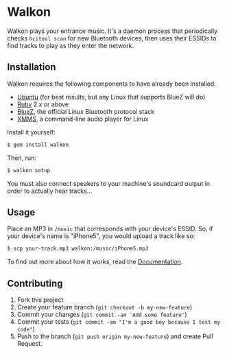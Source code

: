 # Walkon

Walkon plays your entrance music. It's a daemon process that
periodically checks `hcitool scan` for new Bluetooth devices, then uses
their ESSIDs to find tracks to play as they enter the network.

## Installation

Walkon requires the following components to have already been installed:

- [Ubuntu][ubu] (for best results, but any Linux that supports BlueZ will do)
- [Ruby][rb] 2.x or above
- [BlueZ][bz], the official Linux Bluetooth protocol stack
- [XMMS][xm], a command-line audio player for Linux

Install it yourself:

```bash
$ gem install walkon
```

Then, run:

```bash
$ walkon setup
```

You must also connect speakers to your machine's soundcard output in
order to actually hear tracks...

## Usage

Place an MP3 in `/music` that corresponds with your device's ESSID.
So, if your device's name is "iPhone5", you would upload a track like
so:

```bash
$ scp your-track.mp3 walkon:/music/iPhone5.mp3
```

To find out more about how it works, read the [Documentation][docs].

## Contributing

1. Fork this project
2. Create your feature branch (`git checkout -b my-new-feature`)
3. Commit your changes (`git commit -am 'Add some feature'`)
4. Commit your tests (`git commit -am "I'm a good boy because I test my code"`)
5. Push to the branch (`git push origin my-new-feature`) and create Pull Request.

[docs]: http://rdoc.info/github/tubbo/walkon
[ubu]: http://ubuntu.com
[rb]: http://ruby-lang.org
[bz]: http://www.bluez.org/
[xm]: http://www.xmms.org/
